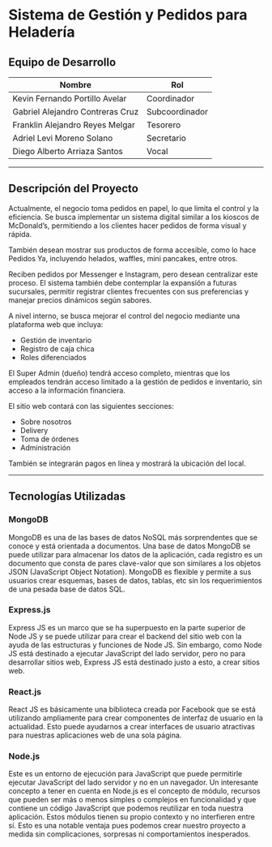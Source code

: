 # Sistema de Gestión y Pedidos para Heladería

## Equipo de Desarrollo

| Nombre                                     | Rol             |
|-------------------------------------------|------------------|
| Kevin Fernando Portillo Avelar            | Coordinador      |
| Gabriel Alejandro Contreras Cruz          | Subcoordinador   |
| Franklin Alejandro Reyes Melgar           | Tesorero         |
| Adriel Levi Moreno Solano                 | Secretario       |
| Diego Alberto Arriaza Santos              | Vocal            |

---

## Descripción del Proyecto

Actualmente, el negocio toma pedidos en papel, lo que limita el control y la eficiencia. Se busca implementar un sistema digital similar a los kioscos de McDonald’s, permitiendo a los clientes hacer pedidos de forma visual y rápida. 

También desean mostrar sus productos de forma accesible, como lo hace Pedidos Ya, incluyendo helados, waffles, mini pancakes, entre otros.

Reciben pedidos por Messenger e Instagram, pero desean centralizar este proceso. El sistema también debe contemplar la expansión a futuras sucursales, permitir registrar clientes frecuentes con sus preferencias y manejar precios dinámicos según sabores.

A nivel interno, se busca mejorar el control del negocio mediante una plataforma web que incluya:

- Gestión de inventario
- Registro de caja chica
- Roles diferenciados

El Super Admin (dueño) tendrá acceso completo, mientras que los empleados tendrán acceso limitado a la gestión de pedidos e inventario, sin acceso a la información financiera.

El sitio web contará con las siguientes secciones:

- Sobre nosotros
- Delivery
- Toma de órdenes
- Administración

También se integrarán pagos en línea y mostrará la ubicación del local.

---

## Tecnologías Utilizadas

### MongoDB

MongoDB es una de las bases de datos NoSQL más sorprendentes que se conoce y está orientada a documentos. Una base de datos MongoDB se puede utilizar para almacenar los datos de la aplicación, cada registro es un documento que consta de pares clave-valor que son similares a los objetos JSON (JavaScript Object Notation). MongoDB es flexible y permite a sus usuarios crear esquemas, bases de datos, tablas, etc sin los requerimientos de una pesada base de datos SQL.

### Express.js

Express JS es un marco que se ha superpuesto en la parte superior de Node JS y se puede utilizar para crear el backend del sitio web con la ayuda de las estructuras y funciones de Node JS. Sin embargo, como Node JS está destinado a ejecutar JavaScript del lado servidor, pero no para desarrollar sitios web, Express JS está destinado justo a esto, a crear sitios web.

### React.js

React JS es básicamente una biblioteca creada por Facebook que se está utilizando ampliamente para crear componentes de interfaz de usuario en la actualidad. Esto puede ayudarnos a crear interfaces de usuario atractivas para nuestras aplicaciones web de una sola página.

### Node.js

Este es un entorno de ejecución para JavaScript que puede permitirle ejecutar JavaScript del lado servidor y no en un navegador. Un interesante concepto a tener en cuenta en Node.js es el concepto de módulo, recursos que pueden ser más o menos simples o complejos en funcionalidad y que contiene un código JavaScript que podemos reutilizar en toda nuestra aplicación. Estos módulos tienen su propio contexto y no interfieren entre sí. Esto es una notable ventaja pues podemos crear nuestro proyecto a medida sin complicaciones, sorpresas ni comportamientos inesperados.

